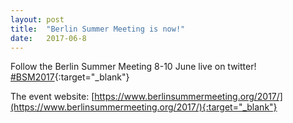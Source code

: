 ```yaml
---
layout: post
title:  "Berlin Summer Meeting is now!"
date:   2017-06-8    
---
```


Follow the Berlin Summer Meeting 8-10 June live on twitter! [#BSM2017](https://twitter.com/hashtag/bsm2017?f=tweets&vertical=default){:target="_blank"}  

The event website: [https://www.berlinsummermeeting.org/2017/](https://www.berlinsummermeeting.org/2017/){:target="_blank"}